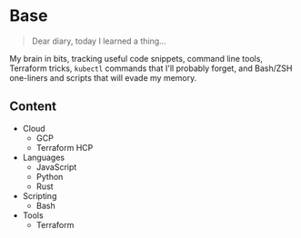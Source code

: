 # Base

> Dear diary, today I learned a thing...

My brain in bits, tracking useful code snippets, command line tools, Terraform tricks, `kubectl` commands that I'll
probably forget, and Bash/ZSH one-liners and scripts that will evade my memory.

## Content

* Cloud
  * GCP
  * Terraform HCP
* Languages
  * JavaScript
  * Python
  * Rust
* Scripting
  * Bash
* Tools
  * Terraform